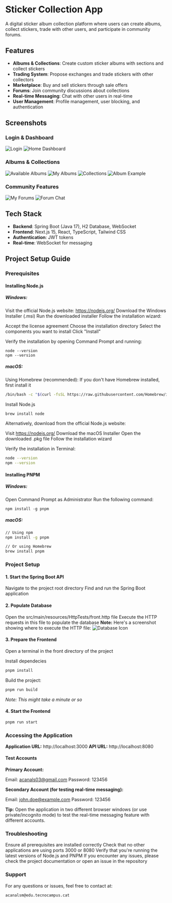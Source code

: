 # Sticker Collection App

A digital sticker album collection platform where users can create albums, collect stickers, trade with other users, and participate in community forums.

## Features

- **Albums & Collections**: Create custom sticker albums with sections and collect stickers
- **Trading System**: Propose exchanges and trade stickers with other collectors  
- **Marketplace**: Buy and sell stickers through sale offers
- **Forums**: Join community discussions about collections
- **Real-time Messaging**: Chat with other users in real-time
- **User Management**: Profile management, user blocking, and authentication

## Screenshots

### Login & Dashboard
![Login](front/public/login.png)
![Home Dashboard](front/public/home.png)

### Albums & Collections
![Available Albums](front/public/albums.png)
![My Albums](front/public/my-albums.png)
![Collections](front/public/colletions.png)
![Album Example](front/public/album-example.png)

### Community Features
![My Forums](front/public/my-forums.png)
![Forum Chat](front/public/forum-chat.png)

## Tech Stack

- **Backend**: Spring Boot (Java 17), H2 Database, WebSocket
- **Frontend**: Next.js 15, React, TypeScript, Tailwind CSS
- **Authentication**: JWT tokens
- **Real-time**: WebSocket for messaging

## Project Setup Guide
### Prerequisites
#### Installing Node.js
##### Windows:

Visit the official Node.js website: []()https://nodejs.org/
Download the Windows Installer (.msi)
Run the downloaded installer
Follow the installation wizard:

Accept the license agreement
Choose the installation directory
Select the components you want to install
Click "Install"


Verify the installation by opening Command Prompt and running:
```
node --version
npm --version
```

##### macOS:

Using Homebrew (recommended):
If you don't have Homebrew installed, first install it
```bash
/bin/bash -c "$(curl -fsSL https://raw.githubusercontent.com/Homebrew/install/HEAD/install.sh)"
```
Install Node.js
```bash
brew install node
```
Alternatively, download from the official Node.js website:

Visit []()https://nodejs.org/
Download the macOS Installer
Open the downloaded .pkg file
Follow the installation wizard


Verify the installation in Terminal:
```bash
node --version
npm --version
```

#### Installing PNPM
##### Windows:

Open Command Prompt as Administrator
Run the following command:
```
npm install -g pnpm
```

##### macOS:
```bash
// Using npm
npm install -g pnpm

// Or using Homebrew
brew install pnpm
```
### Project Setup
#### 1. Start the Spring Boot API

Navigate to the project root directory
Find and run the Spring Boot application

#### 2. Populate Database

Open the src/main/resources/HttpTests/front.http file
Execute the HTTP requests in this file to populate the database
**Note:** Here's a screenshot showing where to execute the HTTP file:
![Database Icon](https://i.ibb.co/CbTHdzk/Captura-de-pantalla-2024-12-04-194204.png)

#### 3. Prepare the Frontend

Open a terminal in the front directory of the project

Install dependecies

````bash
pnpm install
````

Build the project:
````bash
pnpm run build
````
*Note: This might take a minute or so*

#### 4. Start the Frontend
````bash
pnpm run start
````
### Accessing the Application

**Application URL:** []()http://localhost:3000
**API URL:** []()http://localhost:8080

#### Test Accounts

**Primary Account:**

Email: acanals03@gmail.com
Password: 123456


**Secondary Account (for testing real-time messaging):**

Email: john.doe@example.com
Password: 123456



**Tip:** Open the application in two different browser windows (or use private/incognito mode) to test the real-time messaging feature with different accounts.
### Troubleshooting

Ensure all prerequisites are installed correctly
Check that no other applications are using ports 3000 or 8080
Verify that you're running the latest versions of Node.js and PNPM
If you encounter any issues, please check the project documentation or open an issue in the repository

### Support
For any questions or issues, feel free to contact at:
```
acanalsm@edu.tecnocampus.cat
```

